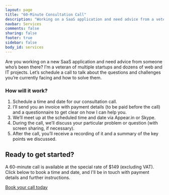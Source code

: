 ```yaml
---
layout: page
title: "60-Minute Consultation Call"
description: "Working on a SaaS application and need advice from a veteran of multiple startups and dozens of web projects? Schedule a call to talk about the questions and challenges you're currently facing."
navbar: Services
comments: false
sharing: false
footer: true
sidebar: false
body_id: services
---
```

<p class="preface">Are you working on a new SaaS application and need advice from someone who’s been there? I’m a veteran of multiple startups and dozens of web and IT projects. Let’s schedule a call to talk about the questions and challenges you’re currently facing and how to solve them.</p>

### How will it work?

1. Schedule a time and date for our consultation call.
2. I’ll send you an invoice with payment details (to be paid before the call) and a questionnaire to get clear on how I can help you.
3. We’ll meet up at the scheduled time and date via Appear.in or Skype.
4. During the call, we’ll discuss your particular problem or question (with screen sharing, if necessary).
5. After the call, you’ll receive a recording of it and a summary of the key points we discussed.

## Ready to get started?

A 60-minute call is available at the special rate of $149 (excluding VAT). Click below to book a time and date, and I'll be in touch with payment details and further instructions.

<p class="buttons">
	<a class="btn btn-default btn-lg" href="https://calendly.com/chriskottom/60-minute-consultation-call">Book your call today</a>
</p>